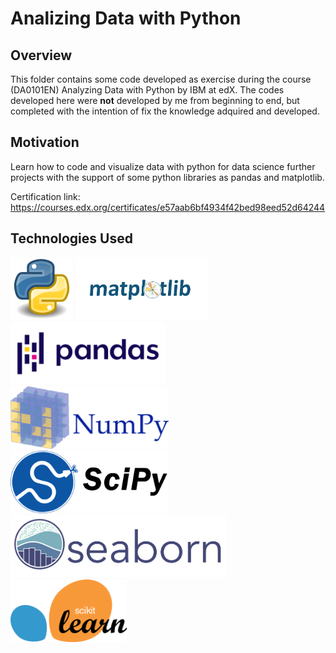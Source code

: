 # Analizing Data with Python
## Overview
This folder contains some code developed as exercise during the course (DA0101EN) Analyzing Data with Python by IBM at edX.
The codes developed here were **not** developed by me from beginning to end, but completed with the intention of fix the knowledge adquired and developed.

## Motivation
Learn how to code and visualize data with python for data science further projects with the support of some python libraries as pandas and matplotlib.

Certification link:
https://courses.edx.org/certificates/e57aab6bf4934f42bed98eed52d64244

## Technologies Used
<img src="/images/python.png" height="100"> <img src="/images/matplotlib.jpeg" height="100"> <img src="/images/pandas.png" height="100"> <img src="/images/numpy.png" height="100">
 <img src="/images/scipy.png" height="100">  <img src="/images/seaborn.png" height="100"> <img src="/images/sklearn.png" height="100">




